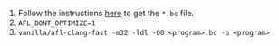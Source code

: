 1. Follow the instructions [here](https://github.com/travitch/whole-program-llvm) to get the `*.bc` file.
2. `AFL_DONT_OPTIMIZE=1`
3. `vanilla/afl-clang-fast -m32 -ldl -O0 <program>.bc -o <program>`
